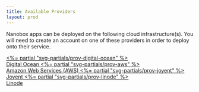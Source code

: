 ```yaml
---
title: Available Providers
layout: prod
---
```


Nanobox apps can be deployed on the following cloud infrastructure(s). You will need to create an account on one of these providers in order to deploy onto their service.

<div id="providers">
  <a href="https://www.digitalocean.com/" target="_blank" id="digital-ocean">
    <%= partial "svg-partials/prov-digital-ocean" %><br>
    Digital Ocean
  </a>
  <a href="https://aws.amazon.com/" target="_blank" id="aws" class="coming">
    <%= partial "svg-partials/prov-aws" %><br>
    Amazon Web Services (AWS)
  </a>
  <a href="https://www.joyent.com/" target="_blank" id="joyent" class="coming">
    <%= partial "svg-partials/prov-joyent" %><br>
    Joyent
  </a>
  <a href="https://www.linode.com/" target="_blank" id="linode" class="coming">
    <%= partial "svg-partials/prov-linode" %><br>
    Linode
  </a>
</div>
